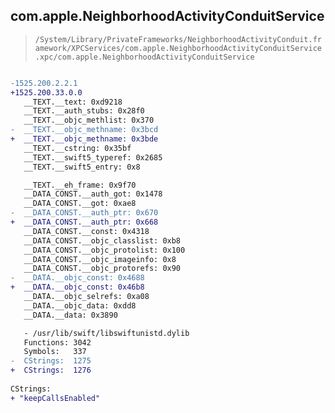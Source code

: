 ## com.apple.NeighborhoodActivityConduitService

> `/System/Library/PrivateFrameworks/NeighborhoodActivityConduit.framework/XPCServices/com.apple.NeighborhoodActivityConduitService.xpc/com.apple.NeighborhoodActivityConduitService`

```diff

-1525.200.2.2.1
+1525.200.33.0.0
   __TEXT.__text: 0xd9218
   __TEXT.__auth_stubs: 0x28f0
   __TEXT.__objc_methlist: 0x370
-  __TEXT.__objc_methname: 0x3bcd
+  __TEXT.__objc_methname: 0x3bde
   __TEXT.__cstring: 0x35bf
   __TEXT.__swift5_typeref: 0x2685
   __TEXT.__swift5_entry: 0x8

   __TEXT.__eh_frame: 0x9f70
   __DATA_CONST.__auth_got: 0x1478
   __DATA_CONST.__got: 0xae8
-  __DATA_CONST.__auth_ptr: 0x670
+  __DATA_CONST.__auth_ptr: 0x668
   __DATA_CONST.__const: 0x4318
   __DATA_CONST.__objc_classlist: 0xb8
   __DATA_CONST.__objc_protolist: 0x100
   __DATA_CONST.__objc_imageinfo: 0x8
   __DATA_CONST.__objc_protorefs: 0x90
-  __DATA.__objc_const: 0x4688
+  __DATA.__objc_const: 0x46b8
   __DATA.__objc_selrefs: 0xa08
   __DATA.__objc_data: 0xdd8
   __DATA.__data: 0x3890

   - /usr/lib/swift/libswiftunistd.dylib
   Functions: 3042
   Symbols:   337
-  CStrings:  1275
+  CStrings:  1276
 
CStrings:
+ "keepCallsEnabled"

```
